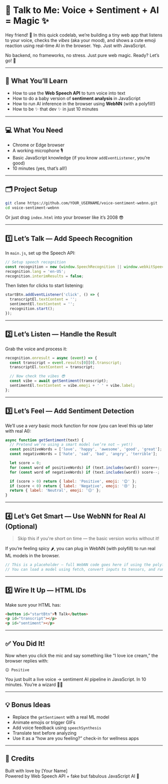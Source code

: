 # 🎤 Talk to Me: Voice + Sentiment + AI = Magic ✨

Hey friend! 👋 In this quick codelab, we’re building a tiny web app that listens to your voice, checks the *vibes* (aka your mood), and shows a cute emoji reaction using real-time AI in the browser. Yep. Just with JavaScript.

No backend, no frameworks, no stress. Just pure web magic. Ready? Let’s go! 🏁

---

## 🧠 What You’ll Learn

- How to use the **Web Speech API** to turn voice into text  
- How to do a baby version of **sentiment analysis** in JavaScript  
- How to run AI inference in the browser using **WebNN** (with a polyfill!)  
- How to be ✨ that dev ✨ in just 10 minutes  

---

## 💻 What You Need

- Chrome or Edge browser  
- A working microphone 🎙️  
- Basic JavaScript knowledge (if you know `addEventListener`, you’re good)  
- 10 minutes (yes, that’s all!)

---

## 🗂️ Project Setup

```bash
git clone https://github.com/YOUR_USERNAME/voice-sentiment-webnn.git
cd voice-sentiment-webnn
```

Or just drag `index.html` into your browser like it’s 2008 😎

---

## 1️⃣ Let’s Talk — Add Speech Recognition

In `main.js`, set up the Speech API:

```js
// Setup speech recognition
const recognition = new (window.SpeechRecognition || window.webkitSpeechRecognition)();
recognition.lang = 'en-US';
recognition.interimResults = false;
```

Then listen for clicks to start listening:

```js
startBtn.addEventListener('click', () => {
  transcriptEl.textContent = '';
  sentimentEl.textContent = '';
  recognition.start();
});
```

---

## 2️⃣ Let’s Listen — Handle the Result

Grab the voice and process it:

```js
recognition.onresult = async (event) => {
  const transcript = event.results[0][0].transcript;
  transcriptEl.textContent = transcript;

  // Now check the vibes 😎
  const vibe = await getSentiment(transcript);
  sentimentEl.textContent = vibe.emoji + ' ' + vibe.label;
};
```

---

## 3️⃣ Let’s Feel — Add Sentiment Detection

We’ll use a *very* basic mock function for now (you can level this up later with real AI):

```js
async function getSentiment(text) {
  // Pretend we're using a smart model (we’re not — yet!)
  const positiveWords = ['love', 'happy', 'awesome', 'good', 'great'];
  const negativeWords = ['hate', 'sad', 'bad', 'angry', 'terrible'];

  let score = 0;
  for (const word of positiveWords) if (text.includes(word)) score++;
  for (const word of negativeWords) if (text.includes(word)) score--;

  if (score > 0) return { label: 'Positive', emoji: '😊' };
  if (score < 0) return { label: 'Negative', emoji: '😢' };
  return { label: 'Neutral', emoji: '😐' };
}
```

---

## 4️⃣ Let’s Get Smart — Use WebNN for Real AI (Optional)

> Skip this if you're short on time — the basic version works without it!

If you’re feeling spicy 🌶️, you can plug in WebNN (with polyfill) to run real ML models in the browser.

```js
// This is a placeholder — full WebNN code goes here if using the polyfill
// You can load a model using fetch, convert inputs to tensors, and run inference
```

---

## 5️⃣ Wire It Up — HTML IDs

Make sure your HTML has:

```html
<button id="startBtn">🎙️ Talk</button>
<p id="transcript"></p>
<p id="sentiment"></p>
```

---

## ✅ You Did It!

Now when you click the mic and say something like “I love ice cream,” the browser replies with:

```
😊 Positive
```

You just built a live voice → sentiment AI pipeline in JavaScript. In 10 minutes. You’re a wizard 🧙‍♀️

---

## 💡 Bonus Ideas

- Replace the `getSentiment` with a real ML model  
- Animate emojis or trigger GIFs  
- Add voice feedback using `speechSynthesis`  
- Translate text before analyzing  
- Use it as a “how are you feeling?” check-in for wellness apps  

---

## 🧠 Credits

Built with love by [Your Name]  
Powered by Web Speech API + fake but fabulous JavaScript AI 💅
